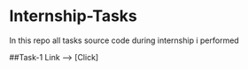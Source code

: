 # Internship-Tasks
In this repo all tasks source code during internship i performed

##Task-1 Link --> [Click]
